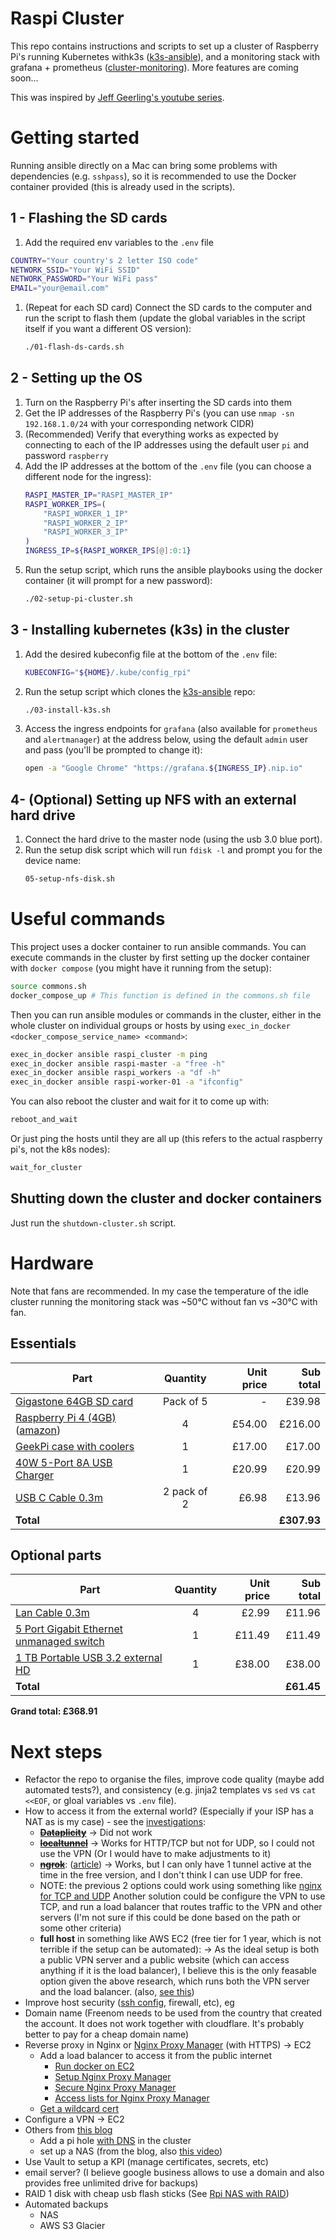# Raspi Cluster

This repo contains instructions and scripts to set up a cluster of Raspberry Pi's running Kubernetes withk3s ([k3s-ansible]),
and a monitoring stack with grafana + prometheus ([cluster-monitoring]). More features are coming soon...

This was inspired by [Jeff Geerling's youtube series].

# Getting started

Running ansible directly on a Mac can bring some problems with dependencies (e.g. `sshpass`), so it is
recommended to use the Docker container provided (this is already used in the scripts).

## 1 - Flashing the SD cards
1. Add the required env variables to the `.env` file
```sh
COUNTRY="Your country's 2 letter ISO code"
NETWORK_SSID="Your WiFi SSID"
NETWORK_PASSWORD="Your WiFi pass"
EMAIL="your@email.com"
```
1. (Repeat for each SD card) Connect the SD cards to the computer and run the script to flash them (update the global variables in the script itself if you want a different OS version):
    ```sh
    ./01-flash-ds-cards.sh
    ```

## 2 - Setting up the OS
1. Turn on the Raspberry Pi's after inserting the SD cards into them
1. Get the IP addresses of the Raspberry Pi's (you can use `nmap -sn 192.168.1.0/24` with your corresponding network CIDR)
1. (Recommended) Verify that everything works as expected by connecting to each of the IP addresses using the 
default user `pi` and password `raspberry`
1. Add the IP addresses at the bottom of the `.env` file (you can choose a different node for the ingress):
    ```sh
    RASPI_MASTER_IP="RASPI_MASTER_IP"
    RASPI_WORKER_IPS=(
        "RASPI_WORKER_1_IP"
        "RASPI_WORKER_2_IP"
        "RASPI_WORKER_3_IP"
    )
    INGRESS_IP=${RASPI_WORKER_IPS[@]:0:1}
    ```
1. Run the setup script, which runs the ansible playbooks using the docker container (it will prompt for a new password):
    ```sh
    ./02-setup-pi-cluster.sh
    ```

## 3 - Installing kubernetes (k3s) in the cluster
1. Add the desired kubeconfig file at the bottom of the `.env` file:
    ```sh
    KUBECONFIG="${HOME}/.kube/config_rpi"
    ```
1. Run the setup script which clones the [k3s-ansible] repo:
    ```sh
    ./03-install-k3s.sh
    ```
1. Access the ingress endpoints for `grafana` (also available for `prometheus` and `alertmanager`) at the address below, using the default `admin` user and pass (you'll be prompted to change it):
    ```sh
    open -a "Google Chrome" "https://grafana.${INGRESS_IP}.nip.io"
    ```

## 4- (Optional) Setting up NFS with an external hard drive
1. Connect the hard drive to the master node (using the usb 3.0 blue port).
1. Run the setup disk script which will run `fdisk -l` and prompt you for the device name:
    ```sh
    05-setup-nfs-disk.sh
    ```
# Useful commands
This project uses a docker container to run ansible commands. You can execute commands in the cluster by first setting up the docker container with `docker compose` (you might have it running from the setup):
```sh
source commons.sh
docker_compose_up # This function is defined in the commons.sh file
```

Then you can run ansible modules or commands in the cluster, either in the whole cluster on individual groups or hosts by using `exec_in_docker <docker_compose_service_name> <command>`:
```sh
exec_in_docker ansible raspi_cluster -m ping
exec_in_docker ansible raspi-master -a "free -h"
exec_in_docker ansible raspi_workers -a "df -h"
exec_in_docker ansible raspi-worker-01 -a "ifconfig"
```

You can also reboot the cluster and wait for it to come up with:
```sh
reboot_and_wait
```

Or just ping the hosts until they are all up (this refers to the actual raspberry pi's, not the k8s nodes):
```sh
wait_for_cluster
```

## Shutting down the cluster and docker containers
Just run the `shutdown-cluster.sh` script.

# Hardware

Note that fans are recommended. In my case the temperature of the idle cluster running the monitoring stack was ~50°C without fan vs ~30°C with fan.

## Essentials
| Part | Quantity | Unit price | Sub total |
|------|:-------:|-----------:|----------:|
|[Gigastone 64GB SD card](https://www.amazon.co.uk/gp/product/B07P18ZSCM/ref=ppx_yo_dt_b_asin_title_o00_s00?ie=UTF8&psc=1) | Pack of 5 | - | £39.98 |
|[Raspberry Pi 4 (4GB)](https://thepihut.com/products/raspberry-pi-4-model-b?variant=20064052740158) ([amazon](https://www.amazon.co.uk/gp/product/B07TC2BK1X/ref=ppx_yo_dt_b_asin_title_o00_s00?ie=UTF8&psc=1)) | 4 | £54.00 | £216.00
|[GeekPi case with coolers](https://www.amazon.co.uk/gp/product/B07MW24S61/ref=ppx_yo_dt_b_asin_title_o00_s00?ie=UTF8&psc=1) | 1 | £17.00 | £17.00 |
| [40W 5-Port 8A USB Charger](https://www.amazon.co.uk/gp/product/B0101VYYRM/ref=ppx_od_dt_b_asin_title_s00?ie=UTF8&psc=1) | 1|£20.99 | £20.99|
| [USB C Cable 0.3m](https://www.amazon.co.uk/gp/product/B07X31LJZG/ref=ppx_yo_dt_b_asin_title_o01_s00?ie=UTF8&th=1) | 2 pack of 2 | £6.98 | £13.96|
|**Total** | | | **£307.93** |

## Optional parts
| Part | Quantity | Unit price | Sub total |
|------|:-------:|-----------:|----------:|
|[Lan Cable 0.3m](https://www.amazon.co.uk/gp/product/B00H7CPYIM/ref=ppx_yo_dt_b_asin_title_o01_s01?ie=UTF8&psc=1)| 4|£2.99 | £11.96|
|[5 Port Gigabit Ethernet unmanaged switch](https://www.amazon.co.uk/gp/product/B00AYRZYG4/ref=ppx_yo_dt_b_asin_title_o01_s02?ie=UTF8&th=1) | 1 | £11.49 |£11.49|
|[1 TB Portable USB 3.2 external HD](https://www.amazon.co.uk/gp/product/B07997KKSK/ref=ppx_yo_dt_b_asin_title_o01_s01?ie=UTF8&th=1) | 1 | £38.00 | £38.00 |
|**Total** | | | **£61.45** |

**Grand total: £368.91**

# Next steps
- Refactor the repo to organise the files, improve code quality (maybe add automated tests?), 
and consistency (e.g. jinja2 templates vs `sed` vs `cat <<EOF`, or gloal variables vs `.env` file).
- How to access it from the external world? (Especially if your ISP has a NAT as is my case) - see the [investigations](./spikes):
    - **~~[Dataplicity](https://www.dataplicity.com/devices)~~** -> Did not work
    - **~~[localtunnel](https://github.com/localtunnel/localtunnel)~~** -> Works for HTTP/TCP but not for UDP,
     so I could not use the VPN (Or I would have to make adjustments to it)
    - **~~[ngrok](https://ngrok.com/)~~**:
    ([article](https://medium.com/oracledevs/expose-docker-container-services-on-the-internet-using-the-ngrok-docker-image-3f1ea0f9c47a))
    -> Works, but I can only have 1 tunnel active at the time in the free version, and I don't think I can use UDP for free.
    - NOTE: the previous 2 options could work using something like 
    [nginx for TCP and UDP](https://docs.nginx.com/nginx/admin-guide/load-balancer/tcp-udp-load-balancer/)
    Another solution could be configure the VPN to use TCP, and run a load balancer that routes traffic to the 
    VPN and other servers (I'm not sure if this could be done based on the path or some other criteria)
    - **full host** in something like AWS EC2 (free tier for 1 year, which is not terrible if the setup can be automated):
     -> As the ideal setup is both a public VPN server and a public website (which can access anything if it is the load
     balancer), I believe this is the only feasable option given the above research, which runs both the VPN server and
     the load balancer. (also, [see this](https://blog.rodneyrehm.de/archives/38-You-may-not-need-localtunnel-or-ngrok.html))
- Improve host security ([ssh config](https://cryptsus.com/blog/how-to-secure-your-ssh-server-with-public-key-elliptic-curve-ed25519-crypto.html), firewall, etc), eg 
- Domain name (Freenom needs to be used from the country that created the account. It does not work together with cloudflare. It's probably better to pay for a cheap domain name)
- Reverse proxy in Nginx or [Nginx Proxy Manager](https://nginxproxymanager.com/setup/#configuration-file) (with HTTPS) -> EC2
    - Add a load balancer to access it from the public internet
        - [Run docker on EC2](https://medium.com/bb-tutorials-and-thoughts/running-docker-containers-on-aws-ec2-9b17add53646)
        - [Setup Nginx Proxy Manager](https://www.youtube.com/watch?v=P3imFC7GSr0)
        - [Secure Nginx Proxy Manager](https://www.youtube.com/watch?v=UfCkwlPIozw)
        - [Access lists for Nginx Proxy Manager](https://www.youtube.com/watch?v=G9voYZejH48)
    - [Get a wildcard cert](https://www.youtube.com/watch?v=TBGOJA27m_0)
- Configure a VPN -> EC2
- Others from [this blog](https://greg.jeanmart.me/2020/04/13/deploy-nextcloud-on-kuberbetes--the-self-hos/)
    - Add a pi hole [with DNS](https://www.youtube.com/watch?v=FnFtWsZ8IP0&t=927s) in the cluster
    - set up a NAS (from the blog, also [this video](https://www.youtube.com/watch?v=gyMpI8csWis))
- Use Vault to setup a KPI (manage certificates, secrets, etc)
- email server? (I believe google business allows to use a domain and also provides free unlimited drive for backups)
- RAID 1 disk with cheap usb flash sticks 
(See [Rpi NAS with RAID](https://www.jeffgeerling.com/blog/2020/building-fastest-raspberry-pi-nas-sata-raid))
- Automated backups
    - NAS
    - AWS S3 Glacier


<!--References-->

[Jeff Geerling's youtube series]: https://www.youtube.com/playlist?list=PL2_OBreMn7Frk57NLmLheAaSSpJLLL90G
[k3s-ansible]: https://github.com/k3s-io/k3s-ansible
[cluster-monitoring]: https://github.com/carlosedp/cluster-monitoring